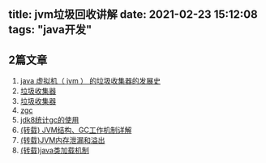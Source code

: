title: jvm垃圾回收讲解
date: 2021-02-23 15:12:08
tags: "java开发"
---------
## 2篇文章
 
1. [java 虚拟机（ jvm ） 的垃圾收集器的发展史](https://blog.csdn.net/xiaojin21cen/article/details/106686506)
1. [垃圾收集器](https://blog.csdn.net/zhao_miao/article/details/88748037)
1. [垃圾收集器](https://www.cnblogs.com/chenpt/p/9803298.html)
1. [zgc](https://zhuanlan.zhihu.com/p/170572432)
1. [jdk8统计gc的使用](https://blog.csdn.net/weixin_42697074/article/details/105539619)
1. [(转载) JVM结构、GC工作机制详解 ](http://blog.csdn.net/tonytfjing/article/details/44278233)
1. [(转载)JVM内存泄漏和溢出 ](http://blog.csdn.net/buutterfly/article/details/6617375)
1. [(转载)java类加载机制](http://www.cnblogs.com/panxuejun/p/5875481.html)